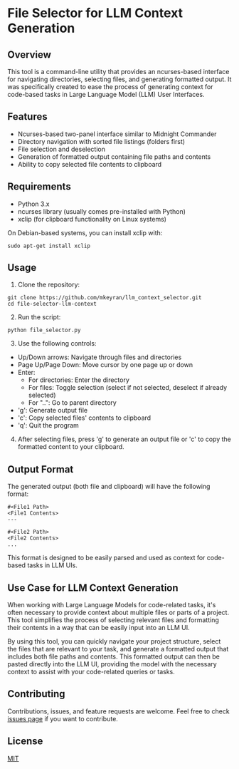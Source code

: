 # File Selector for LLM Context Generation

## Overview

This tool is a command-line utility that provides an ncurses-based interface for navigating directories, selecting files, and generating formatted output. It was specifically created to ease the process of generating context for code-based tasks in Large Language Model (LLM) User Interfaces.

## Features

- Ncurses-based two-panel interface similar to Midnight Commander
- Directory navigation with sorted file listings (folders first)
- File selection and deselection
- Generation of formatted output containing file paths and contents
- Ability to copy selected file contents to clipboard

## Requirements

- Python 3.x
- ncurses library (usually comes pre-installed with Python)
- xclip (for clipboard functionality on Linux systems)

On Debian-based systems, you can install xclip with:

```
sudo apt-get install xclip
```

## Usage

1. Clone the repository:
```
git clone https://github.com/mkeyran/llm_context_selector.git
cd file-selector-llm-context
```

2. Run the script:
```
python file_selector.py
```

3. Use the following controls:
- Up/Down arrows: Navigate through files and directories
- Page Up/Page Down: Move cursor by one page up or down
- Enter: 
  - For directories: Enter the directory
  - For files: Toggle selection (select if not selected, deselect if already selected)
  - For "..": Go to parent directory
- 'g': Generate output file
- 'c': Copy selected files' contents to clipboard
- 'q': Quit the program

4. After selecting files, press 'g' to generate an output file or 'c' to copy the formatted content to your clipboard.

## Output Format

The generated output (both file and clipboard) will have the following format:

```
#<File1 Path>
<File1 Contents>
---

#<File2 Path>
<File2 Contents>
...
```

This format is designed to be easily parsed and used as context for code-based tasks in LLM UIs.

## Use Case for LLM Context Generation

When working with Large Language Models for code-related tasks, it's often necessary to provide context about multiple files or parts of a project. This tool simplifies the process of selecting relevant files and formatting their contents in a way that can be easily input into an LLM UI.

By using this tool, you can quickly navigate your project structure, select the files that are relevant to your task, and generate a formatted output that includes both file paths and contents. This formatted output can then be pasted directly into the LLM UI, providing the model with the necessary context to assist with your code-related queries or tasks.

## Contributing

Contributions, issues, and feature requests are welcome. Feel free to check [issues page](https://github.com/mkeyran/llm_context_selector/issues) if you want to contribute.

## License

[MIT](https://choosealicense.com/licenses/mit/)
